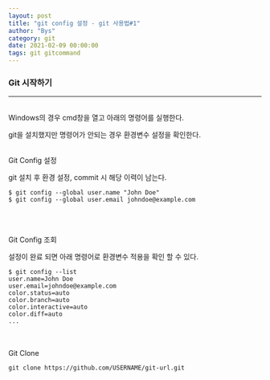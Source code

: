 ```yaml
---
layout: post
title: "git config 설정 - git 사용법#1"
author: "Bys"
category: git
date: 2021-02-09 00:00:00
tags: git gitcommand
---
```



### Git 시작하기
---
<br>
Windows의 경우 cmd창을 열고 아래의 명령어를 실행한다.

git을 설치했지만 명령어가 안되는 경우 환경변수 설정을 확인한다. 
<br><br>

Git Config 설정

git 설치 후 환경 설정, commit 시 해당 이력이 남는다. 
```
$ git config --global user.name "John Doe"
$ git config --global user.email johndoe@example.com
```
<br><br>

Git Config 조회

설정이 완료 되면 아래 명령어로 환경변수 적용을 확인 할 수 있다.
```
$ git config --list
user.name=John Doe
user.email=johndoe@example.com
color.status=auto
color.branch=auto
color.interactive=auto
color.diff=auto
...
```
<br><br>
Git Clone
```
git clone https://github.com/USERNAME/git-url.git
```

<br><br>


